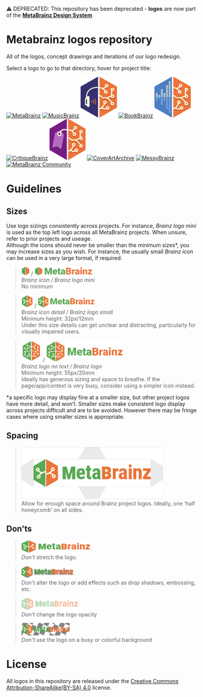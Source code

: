 ⚠️ DEPRECATED: This repository has been deprecated - **logos** are now part of the **[MetaBrainz Design System](https://github.com/metabrainz/design-system)**

# Metabrainz logos repository
All of the logos, concept drawings and iterations of our logo redesign.

Select a logo to go to that directory, hover for project title:

<div>
  <a href="logos/MetaBrainz/"> <img src="logos/All%20Logos/MetaBrainz.svg" alt="MetaBrainz" title="MetaBrainz" width="19%"></a>  
  <a href="logos/MusicBrainz/"> <img src="logos/All%20Logos/MusicBrainz.svg" alt="MusicBrainz" title="MusicBrainz" width="19%"></a>  
  <a href="logos/ListenBrainz/"> <img src="logos/All%20Logos/ListenBrainz.svg" alt="ListenBrainz" title="ListenBrainz" width="19%"></a>  
  <a href="logos/BookBrainz/"> <img src="logos/All%20Logos/BookBrainz.svg" alt="BookBrainz" title="BookBrainz" width="19%"></a>  
  <a href="logos/AcousticBrainz/"> <img src="logos/All%20Logos/AccousticBrainz.svg" alt="AcousticBrainz" title="AcousticBrainz" width="19%"></a>  
  <a href="logos/CritiqueBrainz/"> <img src="logos/All%20Logos/CritiqueBrainz.svg" alt="CritiqueBrainz" title="CritiqueBrainz" width="19%"></a>  
  <a href="logos/Picard/"> <img src="logos/All%20Logos/MusicBrainz%20Picard.svg" alt="Picard" title="Picard" width="19%"></a>  
  <a href="logos/Cover Art Archive/"> <img src="logos/All%20Logos/CoverArtArchive.svg" alt="CoverArtArchive" title="CoverArtArchive" width="19%"></a>  
  <a href="logos/MessyBrainz/"> <img src="logos/All%20Logos/MessyBrainz.svg" alt="MessyBrainz" title="MessyBrainz" width="19%"></a>  
  <a href="logos/MetaBrainz Community/"> <img src="logos/All%20Logos/MetaBrainz%20Community.svg" alt="MetaBrainz Community" title="MetaBrainz Community" width="19%"></a>  
</div>

# Guidelines

## Sizes
Use logo sizings consistently across projects. For instance, *Brainz logo mini* is used as the top left logo across all MetaBrainz projects. When unsure, refer to prior projects and useage.</br>
Although the icons should never be smaller than the minimum sizes\*, you may increase sizes as you wish. For instance, the usually small *Brainz icon* can be used in a very large format, if required.

><img src="logos/MetaBrainz/SVG/MetaBrainz_logo_icon.svg" alt="MetaBrainz icon" height="24px"> / <img src="logos/MetaBrainz/SVG/MetaBrainz_logo_mini.svg" alt="MetaBrainz logo mini" height="23px"></br>
>*Brainz icon / Brainz logo mini*</br>
>No minimum

><img src="icons/metabrainz-icon-detail.svg" alt="MetaBrainz icon detail" height="34px"> / <img src="logos/MetaBrainz/SVG/MetaBrainz_logo_small.svg" alt="MetaBrainz logo small" height="32px"></br>
>*Brainz icon detail / Brainz logo small*</br>
>Minimum height: 32px/12mm</br>
>Under this size details can get unclear and distracting, particularly for visually impaired users.

><img src="logos/MetaBrainz/SVG/MetaBrainz_logo_no_text.svg" alt="MetaBrainz logo no text" height="58px"> / <img src="logos/MetaBrainz/SVG/MetaBrainz_logo.svg" alt="MetaBrainz logo" height="55px"></br>
>*Brainz logo no text / Brainz logo*</br>
>Minimum height: 55px/20mm</br>
>Ideally has generous sizing and space to breathe. If the page/app/context is very busy, consider using a simpler icon instead.

\*a specific logo may display fine at a smaller size, but other project logos have more detail, and won’t. Smaller sizes make consistent logo display across projects difficult and are to be avoided. However there may be fringe cases where using smaller sizes is appropriate.

## Spacing
><img src="documentation/images/logo_margin.png" alt="logo with margin guide" height="137px"></br>
>Allow for enough space around Brainz project logos. Ideally, one ‘half honeycomb’ on all sides.

## Don'ts

><img src="documentation/images/dont_stretch.png" alt="stretched logo" height="33px"></br>
>*Don't* stretch the logo.

><img src="documentation/images/dont_effects.png" alt="logo with drop shadow effect added" height="33px"></br>
>*Don't* alter the logo or add effects such as drop shadows, embossing, etc.

><img src="documentation/images/dont_opacity.png" alt="logo at half opacity" height="33px"></br>
>*Don't* change the logo opacity

><img src="documentation/images/dont_background.png" alt="logo with checkered background" height="33px"></br>
>*Don't* use the logo on a busy or colorful background

# License
All logos in this repository are released under the [Creative Commons Attribution-ShareAlike(BY-SA) 4.0](https://creativecommons.org/licenses/by-sa/4.0/) license.
